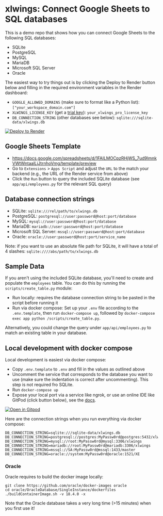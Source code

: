 # xlwings: Connect Google Sheets to SQL databases

This is a demo repo that shows how you can connect Google Sheets to the following SQL databases:

* SQLite
* PostgreSQL
* MySQL
* MariaDB
* Microsoft SQL Server
* Oracle

The easiest way to try things out is by clicking the Deploy to Render button below and filling in the required environment variables in the Render dashboard:

* `GOOGLE_ALLOWED_DOMAINS` (make sure to format like a Python list): `["your_workspace_domain.com"]`
* `XLWINGS_LICENSE_KEY` (get a [trial key](https://www.xlwings.org/trial)): `your_xlwings_pro_license_key`
* `DB_CONNECTION_STRING` (other databases see below): `sqlite:///sqlite-data/xlwings.db`

[![Deploy to Render](https://render.com/images/deploy-to-render-button.svg)](https://render.com/deploy)

## Google Sheets Template

* https://docs.google.com/spreadsheets/d/1FAILMOCpzRHjWS_7ud9lmnkVWtWntaalLjJtrnhoVmg/template/preview
* Go to `Extensions` > `Apps Script` and adjust the `URL` to the match your backend (e.g., the URL of the Render service from above)
* Click the `Run` button to query the included SQLite database (see `app/api/employees.py` for the relevant SQL query)

## Database connection strings

* SQLite: `sqlite:///rel/path/to/xlwings.db`
* PostgreSQL: `postgresql://user:password@host:port/database`
* MySQL: `mysql://user:password@host:port/database`
* MariaDB: `mariadb://user:password@host:port/database`
* Microsoft SQL Server: `mssql://user:password@host:port/database`
* Oracle: `oracle://user:password@host:port/service_name`

Note: if you want to use an absolute file path for SQLite, it will have a total of 4 slashes: `sqlite:////abs/path/to/xlwings.db`

## Sample Data

If you aren't using the included SQLite database, you'll need to create and populate the `employees` table.
You can do this by running the `scripts/create_table.py` module:

* Run locally: requires the database connection string to be pasted in the script before running it
* Run via docker compose: Set up your `.env` file according to the `.env.template`, then run `docker-compose up`, followed by `docker-compose exec app python /scripts/create_table.py`.

Alternatively, you could change the query under `app/api/employees.py` to match an existing table in your database.

## Local development with docker compose

Local development is easiest via docker compose:

* Copy `.env.template` to `.env` and fill in the values as outlined above
* Uncomment the service that corresponds to the database you want to use (make sure the indentation is correct after uncommenting). This step is not required fro SQLite.
* Run `docker-compose up`
* Expose your local port via a service like ngrok, or use an online IDE like GitPod (click button below), see the [docs](https://docs.xlwings.org/en/stable/remote_interpreter.html#local-development-with-google-sheets-or-excel-on-the-web).

[![Open in Gitpod](https://gitpod.io/button/open-in-gitpod.svg)](https://gitpod.io/#https://github.com/xlwings/xlwings-googlesheets-sql)

Here are the connection strings when you run everything via docker compose:

```
DB_CONNECTION_STRING=sqlite:///sqlite-data/xlwings.db
DB_CONNECTION_STRING=postgresql://postgres:MyPassw0rd@postgres:5432/xlwings
DB_CONNECTION_STRING=mysql://root:MyPassw0rd@mysql:3306/xlwings
DB_CONNECTION_STRING=mariadb://root:MyPassw0rd@mariadb:3306/xlwings
DB_CONNECTION_STRING=mssql://SA:MyPassw0rd@mssql:1433/master
DB_CONNECTION_STRING=oracle://system:MyPassw0rd@oracle:1521/XE
```

### Oracle

Oracle requires to build the docker image locally:

```
git clone https://github.com/oracle/docker-images oracle
cd oracle/OracleDatabase/SingleInstance/dockerfiles
./buildContainerImage.sh -v 18.4.0 -x
```

Note that the Oracle database takes a very long time (>15 minutes) when you first use it!